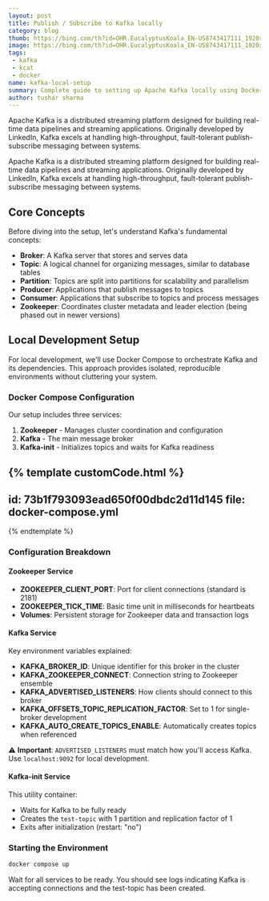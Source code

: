 ```yaml
---
layout: post
title: Publish / Subscribe to Kafka locally
category: blog
thumb: https://bing.com/th?id=OHR.EucalyptusKoala_EN-US8743417111_1920x1080.jpg&rf=LaDigue_1920x1080.jpg&pid=hp&w=437
image: https://bing.com/th?id=OHR.EucalyptusKoala_EN-US8743417111_1920x1080.jpg&rf=LaDigue_1920x1080.jpg&pid=hp&w=437
tags:
 - kafka
 - kcat
 - docker
name: kafka-local-setup
summary: Complete guide to setting up Apache Kafka locally using Docker Compose with practical examples and production considerations
author: tushar sharma
---
```


Apache Kafka is a distributed streaming platform designed for building real-time data pipelines and streaming applications. Originally developed by LinkedIn, Kafka excels at handling high-throughput, fault-tolerant publish-subscribe messaging between systems.<!-- truncate_here -->

Apache Kafka is a distributed streaming platform designed for building real-time data pipelines and streaming applications. Originally developed by LinkedIn, Kafka excels at handling high-throughput, fault-tolerant publish-subscribe messaging between systems.

## Core Concepts

Before diving into the setup, let's understand Kafka's fundamental concepts:

- **Broker**: A Kafka server that stores and serves data
- **Topic**: A logical channel for organizing messages, similar to database tables
- **Partition**: Topics are split into partitions for scalability and parallelism
- **Producer**: Applications that publish messages to topics
- **Consumer**: Applications that subscribe to topics and process messages
- **Zookeeper**: Coordinates cluster metadata and leader election (being phased out in newer versions)

## Local Development Setup

For local development, we'll use Docker Compose to orchestrate Kafka and its dependencies. This approach provides isolated, reproducible environments without cluttering your system.

### Docker Compose Configuration

Our setup includes three services:
1. **Zookeeper** - Manages cluster coordination and configuration
2. **Kafka** - The main message broker
3. **Kafka-init** - Initializes topics and waits for Kafka readiness 


{% template  customCode.html %}
---
id: 73b1f793093ead650f00dbdc2d11d145
file: docker-compose.yml
---
{% endtemplate %}

### Configuration Breakdown

#### Zookeeper Service
- **ZOOKEEPER_CLIENT_PORT**: Port for client connections (standard is 2181)
- **ZOOKEEPER_TICK_TIME**: Basic time unit in milliseconds for heartbeats
- **Volumes**: Persistent storage for Zookeeper data and transaction logs

#### Kafka Service
Key environment variables explained:

- **KAFKA_BROKER_ID**: Unique identifier for this broker in the cluster
- **KAFKA_ZOOKEEPER_CONNECT**: Connection string to Zookeeper ensemble
- **KAFKA_ADVERTISED_LISTENERS**: How clients should connect to this broker
- **KAFKA_OFFSETS_TOPIC_REPLICATION_FACTOR**: Set to 1 for single-broker development
- **KAFKA_AUTO_CREATE_TOPICS_ENABLE**: Automatically creates topics when referenced

⚠️ **Important**: `ADVERTISED_LISTENERS` must match how you'll access Kafka. Use `localhost:9092` for local development.

#### Kafka-init Service
This utility container:
- Waits for Kafka to be fully ready
- Creates the `test-topic` with 1 partition and replication factor of 1
- Exits after initialization (restart: "no")

### Starting the Environment

```bash
docker compose up
```

Wait for all services to be ready. You should see logs indicating Kafka is accepting connections and the test-topic has been created.
